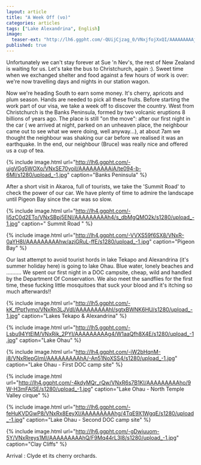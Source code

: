 ```yaml
---
layout: article
title: "A Week Off (vo)"
categories: articles
tags: ["Lake Alexandrina", English]
image: 
  teaser-ext: "http://lh6.ggpht.com/-QUijCjzag_0/VNxjfojXxQI/AAAAAAAAAj0/pcgMFLZyoog/s1280/upload_-1.jpg"
published: true
---
```


Unfortunately we can't stay forever at Sue 'n Nev's, the rest of New Zealand is waiting for us. Let's take the bus to Christchurch, again :). Sweet time when we exchanged shelter and food against a few hours of work is over: we're now travelling days and nights in our station wagon.

Now we're heading South to earn some money. It's cherry, apricots and plum season. Hands are needed to pick all these fruits. Before starting the work part of our visa, we take a week off to discover the country. West from Christchurch is the Banks Peninsula, formed by two volcanic eruptions 8 billions of years ago. The place is still "on the move": after our first night in the car ( we arrived at night, parked on an unheaven place, the neighbour came out to see what we were doing, well anyway...), at about 7am we thought the neighbour was shaking our car before we realised it was an earthquake. In the end, our neighbour (Bruce) was really nice and offered us a cup of tea.

{% include image.html url="http://lh6.ggpht.com/-uigVGg5WOXo/VNxSE70yoiI/AAAAAAAAAiA/te094-b-6MI/s1280/upload_-1.jpg" caption="Banks Peninsula" %}

After a short visit in Akaroa, full of tourists, we take the 'Summit Road' to check the power of our car. We have plenty of time to admire the landscape until Pigeon Bay since the car was so slow.

{% include image.html url="http://lh4.ggpht.com/-lj5zC0d2ETo/VNxSBpj5ENI/AAAAAAAAAh4/s_dbMgQMO2k/s1280/upload_-1.jpg" caption=" Summit Road " %}

{% include image.html url="http://lh4.ggpht.com/-VVXS59f6SX8/VNxR-0aYH8I/AAAAAAAAAhw/azjGRuL-ffE/s1280/upload_-1.jpg" caption="Pigeon Bay" %}

Our last attempt to avoid tourist hords in lake Tekapo and Alexandrina (it's summer holiday here) is going to lake Ohau. Blue water, lonely beaches and ..........
We spent our first night in a DOC campsite, cheap, wild and handled by the Department Of Conservation. We also meet the sandflies for the first time, these fucking little mosquitoes that suck your blood and it's itching so much afterwards!!

{% include image.html url="http://lh5.ggpht.com/-kK_fPpt1ymo/VNxRn3LJVdI/AAAAAAAAAhI/sgtxBWNK6HU/s1280/upload_-1.jpg" caption="Lakes Tekapo & Alexandrina" %}

{% include image.html url="http://lh5.ggpht.com/-Lsbu94YtElM/VNxRik_2PYI/AAAAAAAAAg4/W1aaQfh8X4E/s1280/upload_-1.jpg" caption="Lake Ohau" %}

{% include image.html url="http://lh4.ggpht.com/-iW2bHqnM-j8/VNxRlepGlmI/AAAAAAAAAhA/-An51NoXSS4/s1280/upload_-1.jpg" caption="Lake Ohau - First DOC camp site" %}

{% include image.html url="http://lh4.ggpht.com/-4kdyMQr_rQw/VNxR6s7B1KI/AAAAAAAAAho/9W-H3mFAlSE/s1280/upload_-1.jpg" caption="Lake Ohau - North Temple Valley cirque" %}

{% include image.html url="http://lh6.ggpht.com/-feHuKVDGwP8/VNxRx8EeyXI/AAAAAAAAAhg/4TqE9X1WgqE/s1280/upload_-1.jpg" caption="Lake Ohau - Second DOC camp site" %}

{% include image.html url="http://lh6.ggpht.com/-gDwiuuom-5Y/VNxRreys1MI/AAAAAAAAAhQ/F9Mq44rL3I8/s1280/upload_-1.jpg" caption="Clay Cliffs" %}

Arrival : Clyde et its cherry orchards.